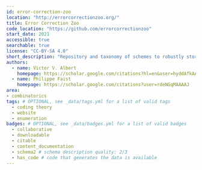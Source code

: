 ```yaml
---
id: error-correction-zoo
location: "http://errorcorrectionzoo.org/"
title: Error Correction Zoo
code_location: "https://github.com/errorcorrectionzoo"
start_date: 2021
accessible: true
searchable: true
license: "CC-BY-SA 4.0"
short_description: "Repository and taxonomy of schemes to robustly store and process classical or quantum information."
authors:
  - name: Victor V. Albert
    homepage: https://scholar.google.com/citations?hl=en&user=hyddAfkAAAAJ
  - name: Philippe Faist
    homepage: https://scholar.google.com/citations?user=rdeNGqMAAAAJ
area:
- combinatorics
tags: # OPTIONAL, see _data/tags.yml for a list of valid tags
  - coding theory
  - website
  - enumeration
badges: # OPTIONAL, see _data/badges.yml for a list of valid badges
  - collaborative
  - downloadable
  - citable
  - content_documentation
  - schema2 # schema description quality: 2/3
  - has_code # code that generates the data is available
---
```

